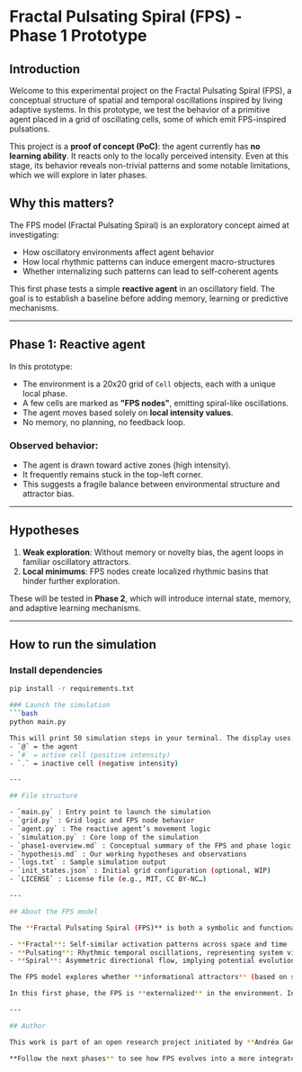 # Fractal Pulsating Spiral (FPS) - Phase 1 Prototype

## Introduction

Welcome to this experimental project on the Fractal Pulsating Spiral (FPS), a conceptual structure of spatial and temporal oscillations inspired by living adaptive systems. In this prototype, we test the behavior of a primitive agent placed in a grid of oscillating cells, some of which emit FPS-inspired pulsations.

This project is a **proof of concept (PoC)**: the agent currently has **no learning ability**. It reacts only to the locally perceived intensity. Even at this stage, its behavior reveals non-trivial patterns and some notable limitations, which we will explore in later phases.

## Why this matters?

The FPS model (Fractal Pulsating Spiral) is an exploratory concept aimed at investigating:
- How oscillatory environments affect agent behavior
- How local rhythmic patterns can induce emergent macro-structures
- Whether internalizing such patterns can lead to self-coherent agents

This first phase tests a simple **reactive agent** in an oscillatory field. The goal is to establish a baseline before adding memory, learning or predictive mechanisms.

---

## Phase 1: Reactive agent

In this prototype:
- The environment is a 20x20 grid of `Cell` objects, each with a unique local phase.
- A few cells are marked as **"FPS nodes"**, emitting spiral-like oscillations.
- The agent moves based solely on **local intensity values**.
- No memory, no planning, no feedback loop.

### Observed behavior:
- The agent is drawn toward active zones (high intensity).
- It frequently remains stuck in the top-left corner.
- This suggests a fragile balance between environmental structure and attractor bias.

---

## Hypotheses

1. **Weak exploration**: Without memory or novelty bias, the agent loops in familiar oscillatory attractors.
2. **Local minimums**: FPS nodes create localized rhythmic basins that hinder further exploration.

These will be tested in **Phase 2**, which will introduce internal state, memory, and adaptive learning mechanisms.

---

## How to run the simulation

### Install dependencies
```bash
pip install -r requirements.txt

### Launch the simulation
```bash
python main.py

This will print 50 simulation steps in your terminal. The display uses:
- `@` = the agent  
- `#` = active cell (positive intensity)  
- `.` = inactive cell (negative intensity)  

---

## File structure

- `main.py` : Entry point to launch the simulation  
- `grid.py` : Grid logic and FPS node behavior  
- `agent.py` : The reactive agent’s movement logic  
- `simulation.py` : Core loop of the simulation  
- `phase1-overview.md` : Conceptual summary of the FPS and phase logic  
- `hypothesis.md` : Our working hypotheses and observations  
- `logs.txt` : Sample simulation output  
- `init_states.json` : Initial grid configuration (optional, WIP)  
- `LICENSE` : License file (e.g., MIT, CC BY-NC…)

---

## About the FPS model

The **Fractal Pulsating Spiral (FPS)** is both a symbolic and functional attractor structure:

- **Fractal**: Self-similar activation patterns across space and time  
- **Pulsating**: Rhythmic temporal oscillations, representing system vitality  
- **Spiral**: Asymmetric directional flow, implying potential evolution  

The FPS model explores whether **informational attractors** (based on structured oscillations) can guide agent behavior or system evolution.

In this first phase, the FPS is **externalized** in the environment. In future phases, we will test how **internalizing** this structure within agents might affect coherence, exploration, and autonomy.

---

## Author

This work is part of an open research project initiated by **Andréa Gadal / Exybris**, exploring symbolic models, adaptive systems, and embodied intelligence.

**Follow the next phases** to see how FPS evolves into a more integrated form of cognition.

